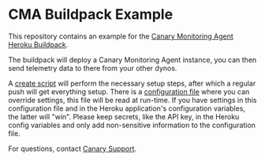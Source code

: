 # CMA Buildpack Example

This repository contains an example for the [Canary Monitoring Agent Heroku Buildpack](https://github.com/Canary-Monitoring-Inc/cma-buildpack).

The buildpack will deploy a Canary Monitoring Agent instance, you can then send
telemetry data to there from your other dynos.

A [create script](create.sh) will perform the necessary setup steps, after which
a regular push will get everything setup. There is a [configuration file](config.sh)
where you can override settings, this file will be read at run-time. If you have
settings in this configuration file and in the Heroku application's configuration
variables, the latter will "win". Please keep secrets, like the API key, in
the Heroku config variables and only add non-sensitive information to the
configuration file.

For questions, contact [Canary Support](mailto:support@canarymonitor.com).
